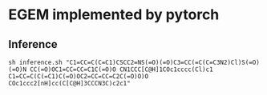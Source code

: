 # EGEM implemented by pytorch

## Inference
```shell
sh inference.sh "C1=CC=C(C=C1)CSCC2=NS(=O)(=O)C3=CC(=C(C=C3N2)Cl)S(=O)(=O)N CC(=O)OC1=CC=CC=C1C(=O)O CN1CCC[C@H]1COc1cccc(Cl)c1 C1=CC=C(C(=C1)C(=O)OC2=CC=CC=C2C(=O)O)O COc1ccc2[nH]cc(C[C@H]3CCCN3C)c2c1"
```